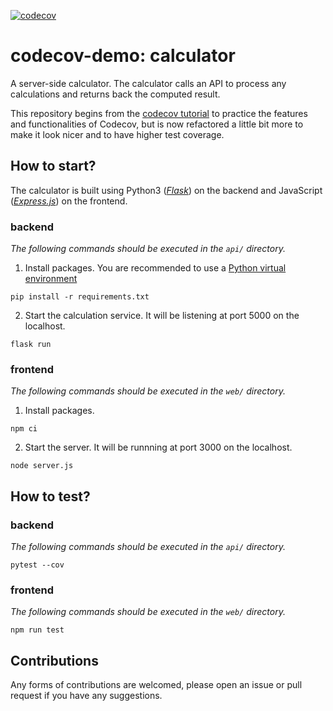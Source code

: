 [![codecov](https://codecov.io/gh/Lai-YT/codecov-demo/branch/main/graph/badge.svg?token=Q9JKCAL39Z)](https://codecov.io/gh/Lai-YT/codecov-demo)

# codecov-demo: calculator

A server-side calculator. The calculator calls an API to process any calculations and returns back the computed result.

This repository begins from the [codecov tutorial](https://docs.codecov.com/docs/codecov-tutorial) to practice the features and functionalities of Codecov, but is now refactored a little bit more to make it look nicer and to have higher test coverage.

## How to start?

The calculator is built using Python3 (*[Flask](https://flask.palletsprojects.com/en/2.2.x/)*) on the backend and JavaScript (*[Express.js](https://expressjs.com/)*) on the frontend.

### backend

*The following commands should be executed in the `api/` directory.*

1. Install packages. You are recommended to use a [Python virtual environment](https://docs.python.org/3/tutorial/venv.html)

```
pip install -r requirements.txt
```

2. Start the calculation service. It will be listening at port 5000 on the localhost.

```
flask run
```

### frontend

*The following commands should be executed in the `web/` directory.*

1. Install packages.

```
npm ci
```

2. Start the server. It will be runnning at port 3000 on the localhost.

```
node server.js
```

## How to test?

### backend

*The following commands should be executed in the `api/` directory.*

```
pytest --cov
```

### frontend

*The following commands should be executed in the `web/` directory.*

```
npm run test
```

## Contributions

Any forms of contributions are welcomed, please open an issue or pull request if you have any suggestions.
